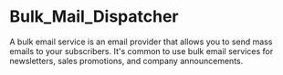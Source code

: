 # Bulk_Mail_Dispatcher
A bulk email service is an email provider that allows you to send mass emails to your subscribers. It's common to use bulk email services for newsletters, sales promotions, and company announcements.
